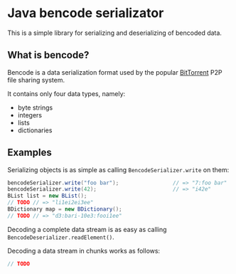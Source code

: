 Java bencode serializator
=========================

This is a simple library for serializing and deserializing of bencoded data.


What is bencode?
----------------

Bencode is a data serialization format used by the popular 
[BitTorrent](http://bittorrent.org/) P2P file sharing system.

It contains only four data types, namely:

- byte strings
- integers
- lists
- dictionaries


Examples
--------

Serializing objects is as simple as calling `BencodeSerializer.write` on them:

```java
bencodeSerializer.write("foo bar");                 // => "7:foo bar"
bencodeSerializer.write(42);                        // => "i42e"
BList list = new BList();
// TODO // => "li1ei2ei3ee"
BDictionary map = new BDictionary();
// TODO // => "d3:bari-10e3:fooi1ee"
```

Decoding a complete data stream is as easy as calling `BencodeDeserializer.readElement()`.

Decoding a data stream in chunks works as follows:

```java
// TODO
```



